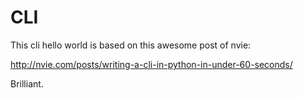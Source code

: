 # CLI

This cli hello world is based on this awesome post of nvie:

http://nvie.com/posts/writing-a-cli-in-python-in-under-60-seconds/

Brilliant.